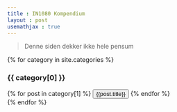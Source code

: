 ```yaml
---
title : IN1080 Kompendium
layout : post
usemathjax : true
---
```


> Denne siden dekker ikke hele pensum

{% for category in site.categories %}
<h3>{{ category[0] }}</h3>
  <div class="button-grid">
    {% for post in category[1] %}
    <button onclick="location.href='{{ site.baseurl }}{{ post.url }}';" class="neumorphic-button">
      {{post.title}}
    </button>
    {% endfor %}
  </div>
{% endfor %}





